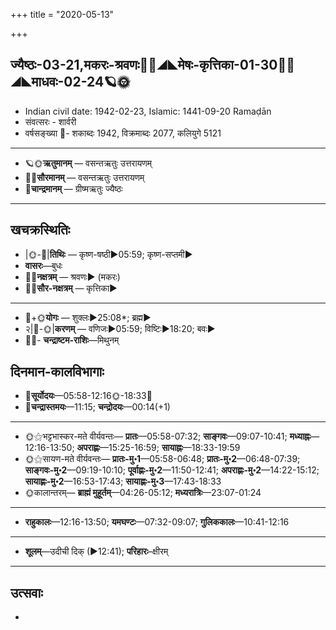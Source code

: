 +++
title = "2020-05-13"

+++
## ज्यैष्ठः-03-21,मकरः-श्रवणः🌛🌌◢◣मेषः-कृत्तिका-01-30🌌🌞◢◣माधवः-02-24🪐🌞
- Indian civil date: 1942-02-23, Islamic: 1441-09-20 Ramaḍān
- संवत्सरः - शार्वरी
- वर्षसङ्ख्या 🌛- शकाब्दः 1942, विक्रमाब्दः 2077, कलियुगे 5121
___________________
- 🪐🌞**ऋतुमानम्** — वसन्तऋतुः उत्तरायणम्
- 🌌🌞**सौरमानम्** — वसन्तऋतुः उत्तरायणम्
- 🌛**चान्द्रमानम्** — ग्रीष्मऋतुः ज्यैष्ठः
___________________


## खचक्रस्थितिः
- |🌞-🌛|**तिथिः** — कृष्ण-षष्ठी►05:59; कृष्ण-सप्तमी►  
- **वासरः**—बुधः  
- 🌌🌛**नक्षत्रम्** — श्रवणः► (मकरः)  
- 🌌🌞**सौर-नक्षत्रम्** — कृत्तिका►  
___________________
- 🌛+🌞**योगः** — शुक्लः►25:08*; ब्रह्म►  
- २|🌛-🌞|**करणम्** — वणिजः►05:59; विष्टिः►18:20; बवः►  
- 🌌🌛- **चन्द्राष्टम-राशिः**—मिथुनम्  


## दिनमान-कालविभागाः
- 🌅**सूर्योदयः**—05:58-12:16🌞️-18:33🌇  
- 🌛**चन्द्रास्तमयः**—11:15; **चन्द्रोदयः**—00:14(+1)  
___________________
- 🌞⚝भट्टभास्कर-मते वीर्यवन्तः— **प्रातः**—05:58-07:32; **साङ्गवः**—09:07-10:41; **मध्याह्नः**—12:16-13:50; **अपराह्णः**—15:25-16:59; **सायाह्नः**—18:33-19:59  
- 🌞⚝सायण-मते वीर्यवन्तः— **प्रातः-मु॰1**—05:58-06:48; **प्रातः-मु॰2**—06:48-07:39; **साङ्गवः-मु॰2**—09:19-10:10; **पूर्वाह्णः-मु॰2**—11:50-12:41; **अपराह्णः-मु॰2**—14:22-15:12; **सायाह्णः-मु॰2**—16:53-17:43; **सायाह्णः-मु॰3**—17:43-18:33  
- 🌞कालान्तरम्— **ब्राह्मं मुहूर्तम्**—04:26-05:12; **मध्यरात्रिः**—23:07-01:24  
___________________
- **राहुकालः**—12:16-13:50; **यमघण्टः**—07:32-09:07; **गुलिककालः**—10:41-12:16  
___________________
- **शूलम्**—उदीची दिक् (►12:41); **परिहारः**–क्षीरम्  
___________________

## उत्सवाः
- 
